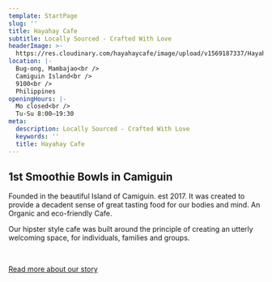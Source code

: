 ```yaml
---
template: StartPage
slug: ''
title: Hayahay Cafe
subtitle: Locally Sourced - Crafted With Love
headerImage: >-
  https://res.cloudinary.com/hayahaycafe/image/upload/v1569187337/Hayahay%20Cafe/index_f6gjxl.jpg
location: |-
  Bug-ong, Mambajao<br />
  Camiguin Island<br />
  9100<br />
  Philippines
openingHours: |-
  Mo closed<br />
  Tu-Su 8:00–19:30
meta:
  description: Locally Sourced - Crafted With Love
  keywords: ''
  title: Hayahay Cafe
---
```

## 1st Smoothie Bowls in Camiguin

Founded in the beautiful Island of Camiguin. est 2017. It was created to provide a decadent sense of great tasting food for our bodies and mind. An Organic and eco-friendly Cafe.

Our hipster style cafe was built around the principle of creating an utterly welcoming space, for individuals, families and groups.

<p>&nbsp;</p>
<a class="btn btn-primary" href="/story">Read more about our story</a>
